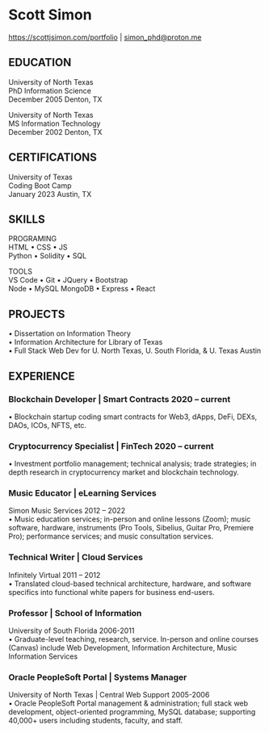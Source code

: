 # Scott Simon

<https://scottjsimon.com/portfolio> | simon_phd@proton.me

## EDUCATION</br>

University of North Texas</br>
PhD Information Science</br>
December 2005 Denton, TX

University of North Texas</br>
MS Information Technology</br>
December 2002 Denton, TX

## CERTIFICATIONS</br>

University of Texas</br>
Coding Boot Camp</br>
January 2023 Austin, TX

## SKILLS</br>

PROGRAMING</br>
HTML • CSS • JS</br>
Python • Solidity • SQL

TOOLS</br>
VS Code • Git • JQuery • Bootstrap</br>
Node • MySQL MongoDB • Express • React

## PROJECTS</br>

• Dissertation on Information Theory</br>
• Information Architecture for Library of Texas</br>
• Full Stack Web Dev for U. North Texas, U. South Florida, & U. Texas Austin

## EXPERIENCE</br>

### Blockchain Developer | Smart Contracts 2020 – current</br>

• Blockchain startup coding smart contracts for Web3, dApps, DeFi, DEXs, DAOs, ICOs, NFTS, etc.

### Cryptocurrency Specialist | FinTech 2020 – current</br>

• Investment portfolio management; technical analysis; trade strategies; in depth research in cryptocurrency market and blockchain technology.

### Music Educator | eLearning Services</br>

Simon Music Services 2012 – 2022</br>
• Music education services; in-person and online lessons (Zoom); music software, hardware, instruments (Pro Tools, Sibelius, Guitar Pro, Premiere Pro); performance services; and music consultation services.

### Technical Writer | Cloud Services</br>

Infinitely Virtual 2011 – 2012</br>
• Translated cloud-based technical architecture, hardware, and software specifics into functional white papers for business end-users.

### Professor | School of Information</br>

University of South Florida 2006-2011</br>
• Graduate-level teaching, research, service. In-person and online courses (Canvas) include Web Development, Information Architecture, Music Information Services

### Oracle PeopleSoft Portal | Systems Manager</br>

University of North Texas | Central Web Support 2005-2006</br>
• Oracle PeopleSoft Portal management & administration; full stack web development, object-oriented programming, MySQL database; supporting 40,000+ users including students, faculty, and staff.
